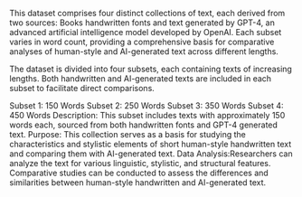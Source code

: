 This dataset comprises four distinct collections of text, each derived from two sources: Books handwritten fonts and text generated by GPT-4, an advanced artificial intelligence model developed by OpenAI. Each subset varies in word count, providing a comprehensive basis for comparative analyses of human-style and AI-generated text across different lengths.

The dataset is divided into four subsets, each containing texts of increasing lengths. Both handwritten and AI-generated texts are included in each subset to facilitate direct comparisons.

Subset 1: 150 Words
Subset 2: 250 Words
Subset 3: 350 Words
Subset 4: 450 Words
Description: This subset includes texts with approximately 150 words each, sourced from both handwritten fonts and GPT-4 generated text.
Purpose: This collection serves as a basis for studying the characteristics and stylistic elements of short human-style handwritten text and comparing them with AI-generated text.
Data Analysis:Researchers can analyze the text for various linguistic, stylistic, and structural features. Comparative studies can be conducted to assess the differences and similarities between human-style handwritten and AI-generated text.








